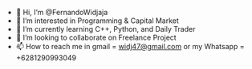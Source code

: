 - 👋 Hi, I’m @FernandoWidjaja
- 👀 I’m interested in Programming & Capital Market
- 🌱 I’m currently learning C++, Python, and Daily Trader
- 💞️ I’m looking to collaborate on Freelance Project
- 📫 How to reach me in gmail = widj47@gmail.com or my Whatsapp = +6281290993049

<!---
FernandoWidjaja/FernandoWidjaja is a ✨ special ✨ repository because its `README.md` (this file) appears on your GitHub profile.
You can click the Preview link to take a look at your changes.
--->
